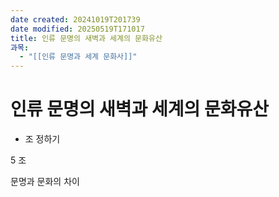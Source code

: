 ```yaml
---
date created: 20241019T201739
date modified: 20250519T171017
title: 인류 문명의 새벽과 세계의 문화유산
과목:
  - "[[인류 문명과 세계 문화사]]"
---
```


# 인류 문명의 새벽과 세계의 문화유산

- 조 정하기

5 조

문명과 문화의 차이
